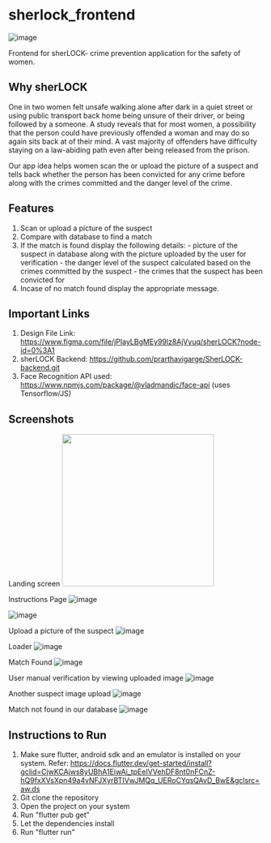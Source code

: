 # sherlock_frontend
![image](https://user-images.githubusercontent.com/78611945/170862590-4c421dcb-4227-4fb9-bc58-a61626b46f42.png)

Frontend for sherLOCK- crime prevention application for the safety of women.

## Why sherLOCK

One in two women felt unsafe walking alone after dark in a quiet street or using public transport back home being unsure of their driver, or being followed by a someone. A study reveals that for most women, a possibility that the person could have previously offended a woman and may do so again sits back at of their mind.
A vast majority of offenders have difficulty staying on a law-abiding path even after being released from the prison. 

Our app idea helps women scan the or upload the picture of a suspect and tells back whether the person has been convicted for any crime before along with the crimes committed and the danger level of the crime.

## Features

1) Scan or upload a picture of the suspect
2) Compare with database to find a match
3) If the match is found display the following details:
        - picture of the suspect in database along with the picture uploaded by the user for verification
        - the danger level of the suspect calculated based on the crimes committed by the suspect
        - the crimes that the suspect has been convicted for
4) Incase of no match found display the appropriate message.

## Important Links

1) Design File Link: https://www.figma.com/file/jPIayLBgMEy99lz8AjVyuq/sherLOCK?node-id=0%3A1
2) sherLOCK Backend: https://github.com/prarthavigarge/SherLOCK-backend.git
3) Face Recognition API used: https://www.npmjs.com/package/@vladmandic/face-api 
                                (uses Tensorflow/JS)
## Screenshots
Landing screen 
<img src="https://user-images.githubusercontent.com/78611945/170863282-224497b5-9f81-4cdc-87a7-3b6ede7c9c41.png" height="300">

Instructions Page
![image](https://user-images.githubusercontent.com/78611945/170862750-6fb4289b-5d95-452e-bd7c-cdf67ff7b708.png)

![image](https://user-images.githubusercontent.com/78611945/170862760-5d6093a3-8858-416d-8ce2-97838f3c4866.png)

Upload a picture of the suspect
![image](https://user-images.githubusercontent.com/78611945/170862999-52b7ac39-ab6f-47a6-8ac2-cd3a9a84313c.png)

Loader
![image](https://user-images.githubusercontent.com/78611945/170863008-7c493d27-e8ee-4102-ac4c-3f020bd58cce.png)

Match Found
![image](https://user-images.githubusercontent.com/78611945/170863013-992cb095-e38d-450d-8765-550015a4cbda.png)

User manual verification by viewing uploaded image
![image](https://user-images.githubusercontent.com/78611945/170863019-e227000b-13af-4502-8d5a-9afad0c55d47.png)

Another suspect image upload
![image](https://user-images.githubusercontent.com/78611945/170863024-bfac2695-497a-4360-88b7-b61c3a5fd500.png)

Match not found in our database
![image](https://user-images.githubusercontent.com/78611945/170863027-96eb5d73-65a1-4a93-8fd6-cf46a110dadb.png)


## Instructions to Run

1) Make sure flutter, android sdk and an emulator is installed on your system. 
    Refer: https://docs.flutter.dev/get-started/install?gclid=CjwKCAjws8yUBhA1EiwAi_tpEeIVVehDF8nt0nFCnZ-hQ9fxXVsXpn49a4vNFJXyrBTIVwJMQq_UERoCYqsQAvD_BwE&gclsrc=aw.ds
2) Git clone the repository
3) Open the project on your system
4) Run "flutter pub get"
5) Let the dependencies install
6) Run "flutter run"


